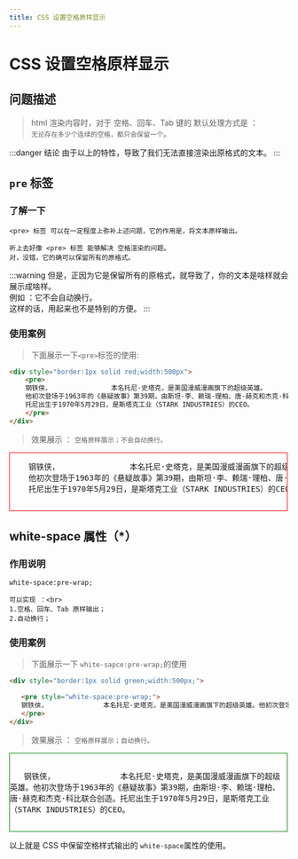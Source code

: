 ```yaml
---
title: CSS 设置空格原样显示
---
```


# CSS 设置空格原样显示
## 问题描述
> html 渲染内容时，对于 空格、回车、Tab 键的 默认处理方式是 ： <br>
> `无论存在多少个连续的空格，都只会保留一个`。<br>

:::danger 结论
由于以上的特性，导致了我们无法直接渲染出原格式的文本。
:::

## `pre` 标签

### 了解一下
```
<pre> 标签 可以在一定程度上弥补上述问题，它的作用是，将文本原样输出。

听上去好像 <pre> 标签 能够解决 空格渲染的问题。
对，没错，它的确可以保留所有的原格式。

```

:::warning
但是，正因为它是保留所有的原格式，就导致了，你的文本是啥样就会展示成啥样。<br>
例如 ：它不会自动换行。<br>
这样的话，用起来也不是特别的方便。
:::

### 使用案例
> 下面展示一下`<pre>`标签的使用:

```html
<div style="border:1px solid red;width:500px">
    <pre>
    钢铁侠，               本名托尼·史塔克，是美国漫威漫画旗下的超级英雄。
    他初次登场于1963年的《悬疑故事》第39期，由斯坦·李、赖瑞·理柏、唐·赫克和杰克·科比联合创造。
    托尼出生于1970年5月29日，是斯塔克工业（STARK INDUSTRIES）的CEO。
    </pre>
</div>
```
> 效果展示 ： `空格原样展示；不会自动换行。`
<div style="border:1px solid red;width:500px;">
    <pre>
    钢铁侠，               本名托尼·史塔克，是美国漫威漫画旗下的超级英雄。
    他初次登场于1963年的《悬疑故事》第39期，由斯坦·李、赖瑞·理柏、唐·赫克和杰克·科比联合创造。
    托尼出生于1970年5月29日，是斯塔克工业（STARK INDUSTRIES）的CEO。
    </pre>
</div>


## white-space 属性（*）
### 作用说明
`white-space:pre-wrap;` 
```
可以实现 ：<br>
1.空格、回车、Tab 原样输出；
2.自动换行；
```
### 使用案例
> 下面展示一下 `white-sapce:pre-wrap;`的使用

```html
<div style="border:1px solid green;width:500px;">
    
   <pre style="white-space:pre-wrap;"> 
   钢铁侠，              本名托尼·史塔克，是美国漫威漫画旗下的超级英雄。他初次登场于1963年的《悬疑故事》第39期，由斯坦·李、赖瑞·理柏、唐·赫克和杰克·科比联合创造。托尼出生于1970年5月29日，是斯塔克工业（STARK INDUSTRIES）的CEO。
   </pre>
</div>
```


> 效果展示 ： `空格原样展示；自动换行。`

<div style="border:1px solid green;width:500px;">
    
   <pre style="white-space:pre-wrap;"> 
   钢铁侠，              本名托尼·史塔克，是美国漫威漫画旗下的超级英雄。他初次登场于1963年的《悬疑故事》第39期，由斯坦·李、赖瑞·理柏、唐·赫克和杰克·科比联合创造。托尼出生于1970年5月29日，是斯塔克工业（STARK INDUSTRIES）的CEO。
   </pre>
</div>


以上就是 CSS 中保留空格样式输出的 `white-space`属性的使用。

